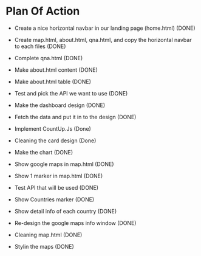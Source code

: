 # Plan Of Action

- Create a nice horizontal navbar in our landing page (home.html) (DONE)

- Create map.html, about.html, qna.html, and copy the horizontal navbar to each files (DONE)

- Complete qna.html (DONE)

- Make about.html content (DONE)

- Make about.html table (DONE)

- Test and pick the API we want to use (DONE)

- Make the dashboard design (DONE)

- Fetch the data and put it in to the design (DONE)

- Implement CountUp.Js (Done)

- Cleaning the card design (Done)

- Make the chart (DONE)

- Show google maps in map.html (DONE)

- Show 1 marker in map.html (DONE)

- Test API that will be used (DONE)

- Show Countries marker (DONE)

- Show detail info of each country (DONE)

- Re-design the google maps info window (DONE)

- Cleaning map.html (DONE)

- Stylin the maps (DONE)